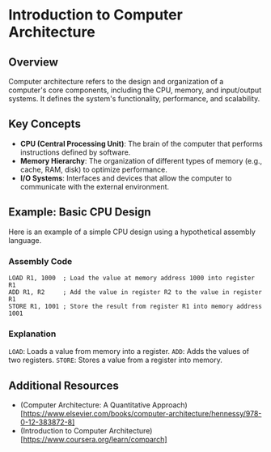 # Introduction to Computer Architecture

## Overview
Computer architecture refers to the design and organization of a computer's core components, including the CPU, memory, and input/output systems. It defines the system's functionality, performance, and scalability.

## Key Concepts
- **CPU (Central Processing Unit)**: The brain of the computer that performs instructions defined by software.
- **Memory Hierarchy**: The organization of different types of memory (e.g., cache, RAM, disk) to optimize performance.
- **I/O Systems**: Interfaces and devices that allow the computer to communicate with the external environment.

## Example: Basic CPU Design
Here is an example of a simple CPU design using a hypothetical assembly language.

### Assembly Code
```assembly
LOAD R1, 1000  ; Load the value at memory address 1000 into register R1
ADD R1, R2     ; Add the value in register R2 to the value in register R1
STORE R1, 1001 ; Store the result from register R1 into memory address 1001
```

### Explanation
`LOAD`: Loads a value from memory into a register.
`ADD`: Adds the values of two registers.
`STORE`: Stores a value from a register into memory.


## Additional Resources
- (Computer Architecture: A Quantitative Approach)[https://www.elsevier.com/books/computer-architecture/hennessy/978-0-12-383872-8]
- (Introduction to Computer Architecture)[https://www.coursera.org/learn/comparch]